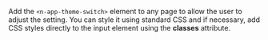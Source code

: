 Add the `<n-app-theme-switch>` element to any page to allow the user to adjust the setting. You can style it using standard CSS and if necessary, add CSS styles directly to the input element using the **classes** attribute.